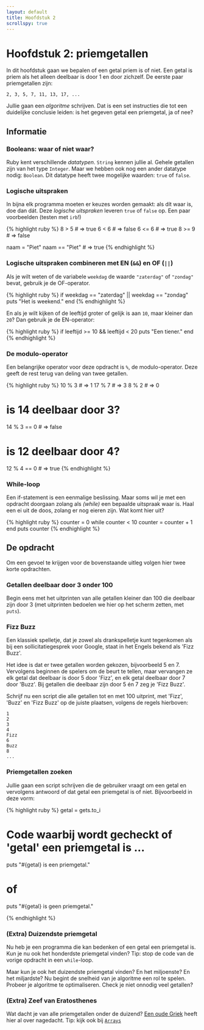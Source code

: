 ```yaml
---
layout: default
title: Hoofdstuk 2
scrollspy: true
---
```


# Hoofdstuk 2: priemgetallen
In dit hoofdstuk gaan we bepalen of een getal priem is of niet. Een getal is priem als het alleen deelbaar is door 1 en door zichzelf. De eerste paar priemgetallen zijn:

    2, 3, 5, 7, 11, 13, 17, ...

Jullie gaan een _algoritme_ schrijven. Dat is een set instructies die tot een duidelijke conclusie leiden: is het gegeven getal een priemgetal, ja of nee?

## Informatie

### Booleans: waar of niet waar?
Ruby kent verschillende _datatypen_. `String` kennen jullie al. Gehele getallen zijn van het type `Integer`. Maar we hebben ook nog een ander datatype nodig: `Boolean`. Dit datatype heeft twee mogelijke waarden: `true` of `false`.

### Logische uitspraken
In bijna elk programma moeten er keuzes worden gemaakt: als dít waar is, doe dan dát. Deze _logische uitspraken_ leveren `true` of `false` op. Een paar voorbeelden (testen met `irb`!)

{% highlight ruby %}
8 > 5   # => true
6 < 6   # => false
6 <= 6  # => true
8 >= 9  # => false

naam = "Piet"
naam == "Piet"  # => true
{% endhighlight %}

### Logische uitspraken combineren met EN (`&&`) en OF (`||`)
Als je wilt weten of de variabele `weekdag` de waarde `"zaterdag"` of `"zondag"` bevat, gebruik je de OF-operator.

{% highlight ruby %}
if weekdag == "zaterdag" || weekdag == "zondag"
  puts "Het is weekend."
end
{% endhighlight %}

En als je wilt kijken of de leeftijd groter of gelijk is aan `10`, maar kleiner dan `20`? Dan gebruik je de EN-operator:

{% highlight ruby %}
if leeftijd >= 10 && leeftijd < 20
    puts "Een tiener."
end
{% endhighlight %}

### De modulo-operator
Een belangrijke operator voor deze opdracht is `%`, de modulo-operator. Deze geeft de rest terug van deling van twee getallen.

{% highlight ruby %}
10 % 3  # => 1
17 % 7  # => 3
8 % 2   # => 0

# is 14 deelbaar door 3?
14 % 3 == 0 # => false
# is 12 deelbaar door 4?
12 % 4 == 0 # => true
{% endhighlight %}

### While-loop
Een if-statement is een eenmalige beslissing. Maar soms wil je met een opdracht doorgaan zolang als _(while)_ een bepaalde uitspraak waar is. Haal een ei uit de doos, zolang er nog eieren zijn. Wat komt hier uit?

{% highlight ruby %}
counter = 0
while counter < 10
    counter = counter + 1
end
puts counter
{% endhighlight %}

## De opdracht

Om een gevoel te krijgen voor de bovenstaande uitleg volgen hier twee korte opdrachten.

### Getallen deelbaar door 3 onder 100

Begin eens met het uitprinten van alle getallen kleiner dan 100 die deelbaar zijn door 3 (met uitprinten bedoelen we hier op het scherm zetten, met `puts`).

### Fizz Buzz

Een klassiek spelletje, dat je zowel als drankspelletje kunt tegenkomen als bij een sollicitatiegesprek voor Google, staat in het Engels bekend als 'Fizz Buzz'.

Het idee is dat er twee getallen worden gekozen, bijvoorbeeld 5 en 7. Vervolgens beginnen de spelers om de beurt te tellen, maar vervangen ze elk getal dat deelbaar is door 5 door 'Fizz', en elk getal deelbaar door 7 door 'Buzz'. Bij getallen die deelbaar zijn door 5 én 7 zeg je 'Fizz Buzz'.

Schrijf nu een script die alle getallen tot en met 100 uitprint, met 'Fizz', 'Buzz' en 'Fizz Buzz' op de juiste plaatsen, volgens de regels hierboven:

    1
    2
    3
    4
    Fizz
    6
    Buzz
    8
    ...

### Priemgetallen zoeken

Jullie gaan een script schrijven die de gebruiker vraagt om een getal en vervolgens antwoord of dat getal een priemgetal is of niet. Bijvoorbeeld in deze vorm:

{% highlight ruby %}
getal = gets.to_i

# Code waarbij wordt gecheckt of 'getal' een priemgetal is ...

puts "#{getal} is een priemgetal."
# of
puts "#{getal} is geen priemgetal."

{% endhighlight %}

### (Extra) Duizendste priemgetal
Nu heb je een programma die kan bedenken of een getal een priemgetal is. Kun je nu ook het honderdste priemgetal vinden? Tip: stop de code van de vorige opdracht in een `while`-loop.

Maar kun je ook het duizendste priemgetal vinden? En het miljoenste? En het miljardste? Nu begint de snelheid van je algoritme een rol te spelen. Probeer je algoritme te optimaliseren. Check je niet onnodig veel getallen?

### (Extra) Zeef van Eratosthenes
Wat dacht je van alle priemgetallen onder de duizend? [Een oude Griek](http://nl.wikipedia.org/wiki/Zeef_van_Eratosthenes) heeft hier al over nagedacht. Tip: kijk ook bij [`Arrays`](/ruby/hoofdstuk3/#arrays)
